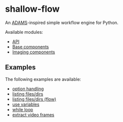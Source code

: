 # shallow-flow
An [ADAMS](https://adams.cms.waikato.ac.nz/)-inspired simple workflow engine for Python.

Available modules:

* [API](api)
* [Base components](base)
* [Imaging components](imaging)


## Examples

The following examples are available:

* [option handling](examples/option_handling.py)
* [listing files/dirs](examples/list_files.py)
* [listing files/dirs (flow)](examples/flow_listing_files.py)
* [use variables](examples/use_variables.py)
* [while loop](examples/while_loop.py)
* [extract video frames](examples/extract_video_frames.py)
